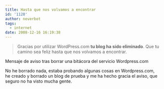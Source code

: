 ```yaml
---
title: Hasta que nos volvamos a encontrar
id: '1128'
author: neverbot
tags:
  - internet
date: 2008-12-16 16:19:38
---
```


> Gracias por utilizar WordPress.com **tu blog ha sido eliminado**. Que tu camino sea feliz hasta que nos volvamos a encontrar.

Mensaje de aviso tras borrar una bitácora del servicio Wordpress.com

No he borrado nada, estaba probando algunas cosas en Wordpress.com, he creado y borrado un blog de prueba y me ha hecho gracia el aviso, que seguro no ha visto mucha gente.
